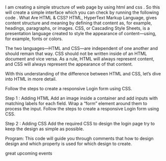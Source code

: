I am creating a simple structure of web page by using html and css . So this will create a simple interface which you can check by running the following code .
What Are HTML & CSS?
HTML, HyperText Markup Language, gives content structure and meaning by defining that content as, for example, headings, paragraphs, or images. CSS, or Cascading Style Sheets, is a presentation language created to style the appearance of content—using, for example, fonts or colors.

The two languages—HTML and CSS—are independent of one another and should remain that way. CSS should not be written inside of an HTML document and vice versa. As a rule, HTML will always represent content, and CSS will always represent the appearance of that content.

With this understanding of the difference between HTML and CSS, let’s dive into HTML in more detail.

Follow the steps to create a responsive Login form using CSS.

Step 1 : Adding HTML
Add an image inside a container and add inputs with matching labels for each field. Wrap a “form” element around them to process the input.
Follow the steps to create a responsive Login form using CSS.

Step 2 : Adding CSS
Add the required CSS to design the login page try to keep the design as simple as possible.

Program: This code will guide you through comments that how to design design and which property is used for which design to create.

great upcoming events